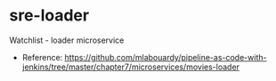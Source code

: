 # sre-loader
Watchlist - loader microservice

- Reference: https://github.com/mlabouardy/pipeline-as-code-with-jenkins/tree/master/chapter7/microservices/movies-loader
